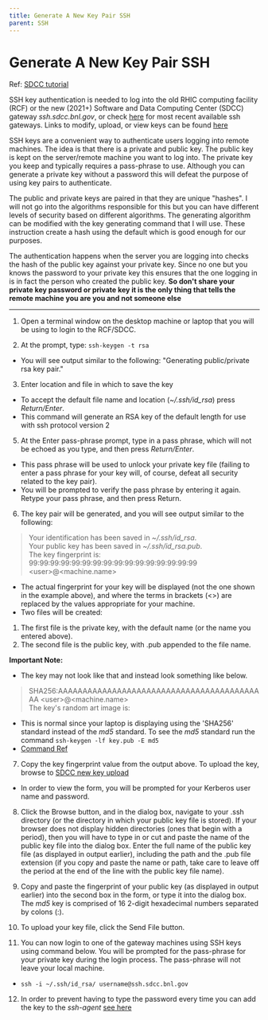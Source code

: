 ```yaml
---
title: Generate A New Key Pair SSH
parent: SSH
---
```


Generate A New Key Pair SSH
===========================

Ref: [SDCC tutorial](https://www.sdcc.bnl.gov/information/ssh/generate-ssh-key-pairs)

SSH key authentication is needed to log into the old RHIC computing facility (RCF) or the new (2021+) Software and Data Computing Center (SDCC) gateway *ssh.sdcc.bnl.gov*, or check [here](https://www.sdcc.bnl.gov/information/ssh/ssh-gateways) for most recent available ssh gateways. Links to modify, upload, or view keys can be found [here](https://www.sdcc.bnl.gov/information/ssh/ssh-key-utilities)

SSH keys are a convenient way to authenticate users logging into remote machines.  The idea is that there is a private and public key.  The public key is kept on the server/remote machine you want to log into.  The private key you keep and typically requires a pass-phrase to use.  Although you can generate a private key without a password this will defeat the purpose of using key pairs to authenticate.

The public and private keys are paired in that they are unique "hashes".  I will not go into the algorithms responsible for this but you can have different levels of security based on different algorithms.  The generating algorithm can be modified with the key generating command that I will use.  These instruction create a hash using the default which is good enough for our purposes.

The authentication happens when the server you are logging into checks the hash of the public key against your private key.  Since no one but you knows the password to your private key this ensures that the one logging in is in fact the person who created the public key.
**So don't share your private key password or private key it is the only thing that tells the remote machine you are you and not someone else**

-----------------------------------------------------------

1. Open a terminal window  on the desktop machine or laptop that you will be using to login to the RCF/SDCC.

2. At the prompt, type: `ssh-keygen -t rsa`
 - You will see output similar to the following: "Generating public/private rsa key pair."

3. Enter location and file in which to save the key
 - To accept the default file name and location (*~/.ssh/id_rsa*) press *Return/Enter*.
 - This command will generate an RSA key of the default length for use with ssh protocol version 2

5. At the Enter pass-phrase prompt, type in a pass phrase, which will not be echoed as you type, and then press *Return/Enter*.
 - This pass phrase will be used to unlock your private key file (failing to enter a pass phrase for your key will, of course, defeat all security related to the key pair).
 - You will be prompted to verify the pass phrase by entering it again. Retype your pass phrase, and then press Return.

6.  <a name="KeyFingerprint"></a>The key pair will be generated, and you will see output similar to the following:
 > Your identification has been saved in *~/.ssh/id_rsa*.  
 > Your public key has been saved in *~/.ssh/id_rsa.pub*.  
 > The key fingerprint is: 99:99:99:99:99:99:99:99:99:99:99:99:99:99:99:99 \<user\>@\<machine.name\> 
 - The actual fingerprint for your key will be displayed (not the one shown in the example above), and where the terms in brackets (<>) are replaced by the values appropriate for your machine.
 - Two files will be created:
  1. The first file is the private key, with the default name (or the name you entered above).
  2. The second file is the public key, with .pub appended to the file name.

 **Important Note:**
 - The key may not look like that and instead look something like below.
  > SHA256:AAAAAAAAAAAAAAAAAAAAAAAAAAAAAAAAAAAAAAAAAAA \<user\>@\<machine.name\>  
  > The key's random art image is:  
  >
 - This is normal since your laptop is displaying using the 'SHA256' standard instead of the *md5* standard.  To see the *md5* standard run the command `ssh-keygen -lf key.pub -E md5`
  - [Command Ref](https://superuser.com/questions/929566/sha256-ssh-fingerprint-given-by-the-client-but-only-md5-fingerprint-known-for-se) 

7. Copy the key fingerprint value from the output above.  To upload the key, browse to [SDCC new key upload](https://web.racf.bnl.gov/Facility/SshKeys/UploadSshKey.php)
 - In order to view the form, you will be prompted for your Kerberos user name and password.

8. Click the Browse button, and in the dialog box, navigate to your .ssh directory (or the directory in which your public key file is stored).  If your browser does not display hidden directories (ones that begin with a period), then you will have to type in or cut and paste the name of the public key file into the dialog box. Enter the full name of the public key file (as displayed in output earlier), including the path and the .pub file extension (if you copy and paste the name or path, take care to leave off the period at the end of the line with the public key file name).

9. Copy and paste the fingerprint of your public key (as displayed in output earlier) into the second box in the form, or type it into the dialog box. The *md5* key is comprised of 16 2-digit hexadecimal numbers separated by colons (:).

10. To upload your key file, click the Send File button.

11. You can now login to one of the gateway machines using SSH keys using command below. You will be prompted for the pass-phrase for your private key during the login process. The pass-phrase will not leave your local machine.
 - `ssh -i ~/.ssh/id_rsa/ username@ssh.sdcc.bnl.gov`
 
12. In order to prevent having to type the password every time you can add the key to the *ssh-agent*  [see here](ssh_agent.md)